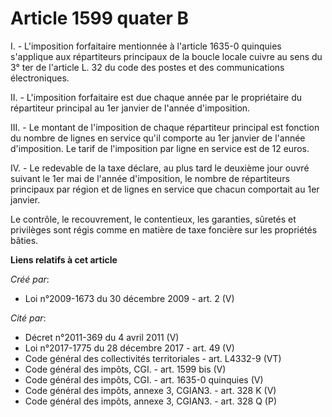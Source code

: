 # Article 1599 quater B

I. - L'imposition forfaitaire mentionnée à l'article 1635-0 quinquies s'applique aux répartiteurs principaux de la boucle
locale cuivre au sens du 3° ter de l'article L. 32 du code des postes et des communications électroniques.

II. - L'imposition forfaitaire est due chaque année par le propriétaire du répartiteur principal au 1er janvier de l'année
d'imposition.

III. - Le montant de l'imposition de chaque répartiteur principal est fonction du nombre de lignes en service qu'il comporte
au 1er janvier de l'année d'imposition. Le tarif de l'imposition par ligne en service est de 12 euros.

IV. - Le redevable de la taxe déclare, au plus tard le deuxième jour ouvré suivant le 1er mai de l'année d'imposition, le
nombre de répartiteurs principaux par région et de lignes en service que chacun comportait au 1er janvier.

Le contrôle, le recouvrement, le contentieux, les garanties, sûretés et privilèges sont régis comme en matière de taxe
foncière sur les propriétés bâties.

**Liens relatifs à cet article**

_Créé par_:

  - Loi n°2009-1673 du 30 décembre 2009 - art. 2 (V)

_Cité par_:

  - Décret n°2011-369 du 4 avril 2011 (V)
  - Loi n°2017-1775 du 28 décembre 2017 - art. 49 (V)
  - Code général des collectivités territoriales - art. L4332-9 (VT)
  - Code général des impôts, CGI. - art. 1599 bis (V)
  - Code général des impôts, CGI. - art. 1635-0 quinquies (V)
  - Code général des impôts, annexe 3, CGIAN3. - art. 328 K (V)
  - Code général des impôts, annexe 3, CGIAN3. - art. 328 Q (P)
